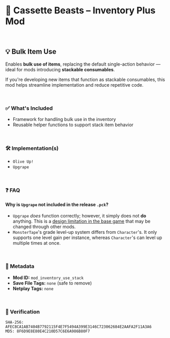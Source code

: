 # 🎒 Cassette Beasts – Inventory Plus Mod

&nbsp;

## 💡 Bulk Item Use

Enables **bulk use of items**, replacing the default single-action behavior — ideal for mods introducing **stackable consumables**.

If you're developing new items that function as stackable consumables, this mod helps streamline implementation and reduce repetitive code.

&nbsp;

### ✅ What's Included
- Framework for handling bulk use in the inventory  
- Reusable helper functions to support stack item behavior

&nbsp;

### 🛠️ Implementation(s)
- `Olive Up!`  
- `Upgrape`

&nbsp;

### ❓ FAQ

#### Why is `Upgrape` not included in the release `.pck`?
- `Upgrape` *does* function correctly; however, it simply does not **do** anything. This is a <u>design limitation in the base game</u> that may be changed through other mods.
- `MonsterTape`'s grade level-up system differs from `Character`'s. It only supports one level gain per instance, whereas `Character`'s can level up multiple times at once.

&nbsp;

### 🧾 Metadata
- **Mod ID:** `mod_inventory_use_stack`  
- **Save File Tags:** `none` (safe to remove)  
- **Netplay Tags:** `none`

&nbsp;

### 🔐 Verification
```
SHA-256: AFEC8CA1AB7404B7792115F4E7F5494A399E3146C723062684E2AAFA2F11A3A6
MD5: 8F6D9E8E80E4C210D57C6E6A986B80F7
```